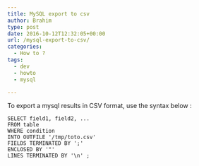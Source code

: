 ```yaml
---
title: MySQL export to csv
author: Brahim
type: post
date: 2016-10-12T12:32:05+00:00
url: /mysql-export-to-csv/
categories:
  - How to ?
tags:
  - dev
  - howto
  - mysql

---
```

To export a mysql results in CSV format, use the syntax below : 

    SELECT field1, field2, ...
    FROM table
    WHERE condition
    INTO OUTFILE '/tmp/toto.csv'
    FIELDS TERMINATED BY ';'
    ENCLOSED BY '"'
    LINES TERMINATED BY '\n' ;
